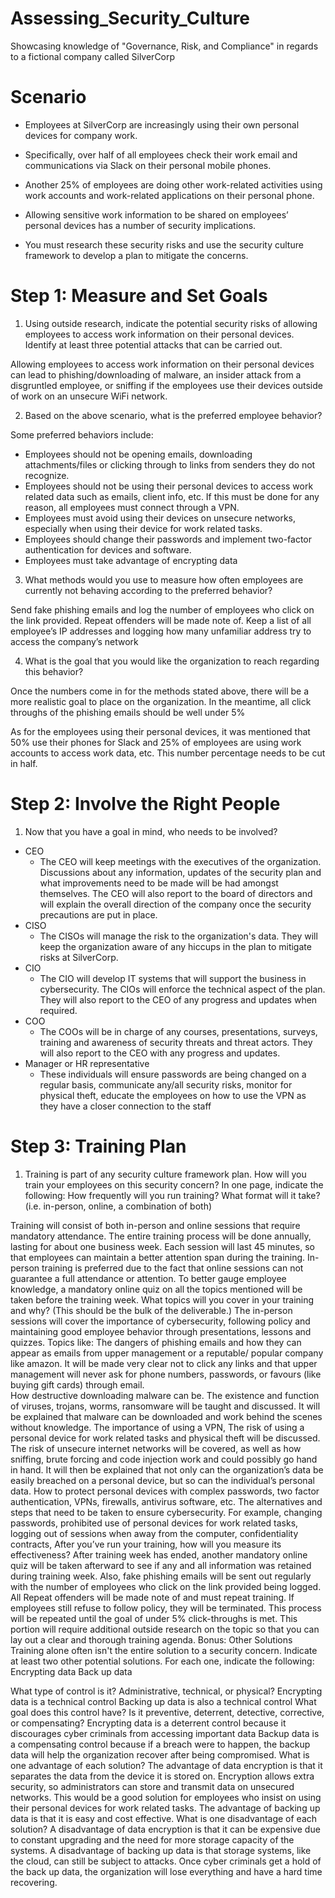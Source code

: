 # Assessing_Security_Culture
Showcasing knowledge of "Governance, Risk, and Compliance" in regards to a fictional company called SilverCorp

# Scenario

- Employees at SilverCorp are increasingly using their own personal devices for company work.

- Specifically, over half of all employees check their work email and communications via Slack on their personal mobile phones.

- Another 25% of employees are doing other work-related activities using work accounts and work-related applications on their personal phone.

- Allowing sensitive work information to be shared on employees’ personal devices has a number of security implications.

- You must research these security risks and use the security culture framework to develop a plan to mitigate the concerns.

# Step 1: Measure and Set Goals

1. Using outside research, indicate the potential security risks of allowing employees to access work information on their personal devices. Identify at least three potential attacks that can be carried out.

Allowing employees to access work information on their personal devices can lead to phishing/downloading of malware, an insider attack from a disgruntled employee, or sniffing if the employees use their devices outside of work on an unsecure WiFi network. 

2. Based on the above scenario, what is the preferred employee behavior?

Some preferred behaviors include:
- Employees should not be opening emails, downloading attachments/files or clicking through to links from senders they do not recognize.
- Employees should not be using their personal devices to access work related data such as emails, client info, etc. If this must be done for any reason, all employees must connect through a VPN.
- Employees must avoid using their devices on unsecure networks, especially when using their device for work related tasks.
- Employees should change their passwords and implement two-factor authentication for devices and software.
- Employees must take advantage of encrypting data

3. What methods would you use to measure how often employees are currently not behaving according to the preferred behavior?

Send fake phishing emails and log the number of employees who click on the link provided. Repeat offenders will be made note of.
Keep a list of all employee’s IP addresses and logging how many unfamiliar address try to access the company’s network

4. What is the goal that you would like the organization to reach regarding this behavior?

Once the numbers come in for the methods stated above, there will be a more realistic goal to place on the organization. In the meantime, all click throughs of the phishing emails should be well under 5%

As for the employees using their personal devices, it was mentioned that 50% use their phones for Slack and 25% of employees are using work accounts to access work data, etc. This number percentage needs to  be cut in half.

# Step 2: Involve the Right People

1. Now that you have a goal in mind, who needs to be involved?

- CEO
	- The CEO will keep meetings with the executives of the organization. Discussions about any information, updates of the security plan and what improvements need to be made will be had amongst themselves. The CEO will also report to the board of directors and will explain the overall direction of the company once the security precautions are put in place.
- CISO
	- The CISOs will manage the risk to the organization's data. They will keep the organization aware of any hiccups in the plan to mitigate risks at SilverCorp.
- CIO
	- The CIO will develop IT systems that will support the business in cybersecurity. The CIOs will enforce the technical aspect of the plan. They will also report to the CEO of any progress and updates when required.
- COO
	- The COOs will be in charge of any courses, presentations, surveys, training and awareness of security threats and threat actors. They will also report to the CEO with any progress and updates.
- Manager or HR representative
	- These individuals will ensure passwords are being changed on a regular basis, communicate any/all security risks, monitor for physical theft, educate the employees on how to use the VPN as they have a closer connection to the staff

# Step 3: Training Plan

1. Training is part of any security culture framework plan. How will you train your employees on this security concern? In one page, indicate the following:
How frequently will you run training? What format will it take? (i.e. in-person, online, a combination of both)

Training will consist of both in-person and online sessions that require mandatory attendance. The entire training process will be done annually, lasting for about one business week. Each session will last 45 minutes, so that employees can maintain a better attention span during the training. In-person training is preferred due to the fact that online sessions can not guarantee a full attendance or attention. 
To better gauge employee knowledge, a mandatory online quiz on all the topics mentioned will be taken before the training week. 
What topics will you cover in your training and why? (This should be the bulk of the deliverable.)
The in-person sessions will cover the importance of cybersecurity, following policy and maintaining good employee behavior through presentations, lessons and quizzes. 
Topics like: 
The dangers of phishing emails and how they can appear as emails from upper management or a reputable/ popular company like amazon. It will be made very clear not to click any links and that upper management will never ask for phone numbers, passwords, or favours (like buying gift cards) through email.  
How destructive downloading malware can be. The existence and function of viruses, trojans, worms, ransomware will be taught and discussed. It will be explained that malware can be downloaded and work behind the scenes without knowledge.
The importance of using a VPN, 
The risk of using a personal device for work related tasks and physical theft will be discussed. The risk of unsecure internet networks will be covered, as well as how sniffing, brute forcing and code injection work and could possibly go hand in hand. It will then be explained that not only can the organization’s data be easily breached on a personal device, but so can the individual’s personal data.
How to protect personal devices with complex passwords, two factor authentication, VPNs, firewalls, antivirus software, etc.
The alternatives and steps that need to be taken to ensure cybersecurity. For example, changing passwords, prohibited use of personal devices for work related tasks, logging out of sessions when away from the computer, confidentiality contracts, 
After you’ve run your training, how will you measure its effectiveness?
After training week has ended, another mandatory online quiz will be taken afterward to see if any and all information was retained during training week.
Also, fake phishing emails will be sent out regularly with the number of employees who click on the link provided being logged. All Repeat offenders will be made note of and must repeat training. If employees still refuse to follow policy, they will be terminated. This process will be repeated until the goal of under 5% click-throughs is met.
This portion will require additional outside research on the topic so that you can lay out a clear and thorough training agenda.
Bonus: Other Solutions
Training alone often isn't the entire solution to a security concern.
Indicate at least two other potential solutions. For each one, indicate the following:
Encrypting data
Back up data



What type of control is it? Administrative, technical, or physical?
Encrypting data is a technical control
Backing up data is also a technical control
What goal does this control have? Is it preventive, deterrent, detective, corrective, or compensating?
Encrypting data is a deterrent control because it discourages cyber criminals from accessing important data
Backup data is a compensating control because if a breach were to happen, the backup data will help the organization recover after being compromised.
What is one advantage of each solution?
The advantage of data encryption is that it separates the data from the device it is stored on. Encryption allows extra security, so administrators can store and transmit data on unsecured networks. This would be a good solution for employees who insist on using their personal devices for work related tasks.
		The advantage of backing up data is that it is easy and cost effective.
What is one disadvantage of each solution?
A disadvantage of data encryption is that it can be expensive due to constant upgrading and the need for more storage capacity of the systems.
A disadvantage of backing up data is that storage systems, like the cloud, can still be subject to attacks. Once cyber criminals get a hold of the back up data, the organization will lose everything and have a hard time recovering.


